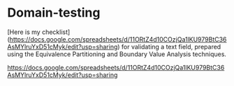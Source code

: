 # Domain-testing
[Here is my checklist] (https://docs.google.com/spreadsheets/d/11ORtZ4d10COzjQa1lKU979BtC36AsMYlruYxD51cMyk/edit?usp=sharing) for validating a text field, prepared using the Equivalence Partitioning and Boundary Value Analysis techniques.

https://docs.google.com/spreadsheets/d/11ORtZ4d10COzjQa1lKU979BtC36AsMYlruYxD51cMyk/edit?usp=sharing 
